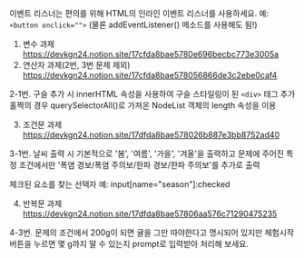 
이벤트 리스너는 편의를 위해 HTML의 인라인 이벤트 리스너를 사용하세요.
예: `<button onclick="">`
(물론 addEventListener() 메소드를 사용해도 됨!)

1. 변수 과제
   https://devkgn24.notion.site/17cfda8bae5780e696becbc773e3005a
2. 연산자 과제(2번, 3번 문제 제외)
   https://devkgn24.notion.site/17cfda8bae578056866de3c2ebe0caf4

2-1번. 구슬 추가 시 innerHTML 속성을 사용하여 구슬 스타일링이 된 `<div>` 태그 추가
홀짝의 경우 querySelectorAll()로 가져온 NodeList 객체의 length 속성을 이용

3. 조건문 과제
   https://devkgn24.notion.site/17dfda8bae578026b887e3bb8752ad40

3-1번. 날씨 출력 시 기본적으로 '봄', '여름', '가을', '겨울'을 출력하고
문제에 주어진 특정 조건에서만 '폭염 경보/폭염 주의보/한파 경보/한파 주의보'를 추가로 출력

체크된 요소를 찾는 선택자 예: input[name="season"]:checked

4. 반복문 과제
   https://devkgn24.notion.site/17dfda8bae57806aa576c71290475235

4-3번. 문제의 조건에서 200g이 되면 귤을 그만 따야한다고 명시되어 있지만
체험시작 버튼을 누르면 몇 g까지 딸 수 있는지 prompt로 입력받아 처리해 보세요.
